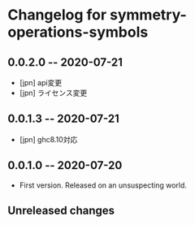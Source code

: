 # Changelog for symmetry-operations-symbols

## 0.0.2.0  -- 2020-07-21

* [jpn] api変更
* [jpn] ライセンス変更

## 0.0.1.3  -- 2020-07-21

* [jpn] ghc8.10対応

## 0.0.1.0  -- 2020-07-20

* First version. Released on an unsuspecting world.

## Unreleased changes

